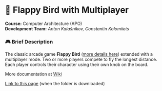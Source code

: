 # 🐤 Flappy Bird with Multiplayer

**Course:** Computer Architecture (APO)  
**Development Team:** *Anton Kalašnikov, Constantin Kolomiiets*

### 🎮 Brief Description

The classic arcade game **Flappy Bird** ([more details here](https://en.wikipedia.org/wiki/Flappy_Bird)) extended with a multiplayer mode. Two or more players compete to fly the longest distance. Each player controls their character using their own knob on the board.

More documentation at [Wiki](https://github.com/Kalash004/semestral_apo/wiki)

[Link to this page](https://github.com/Kalash004/semestral_apo/) (when the folder is downloaded)
